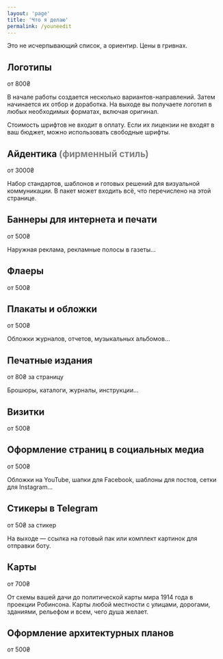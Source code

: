 ```yaml
---
layout: 'page'
title: 'Что я делаю'
permalink: /youneedit
---
```


<p>Это не исчерпывающий список, а ориентир. Цены в гривнах.</p>

<h2>Логотипы</h2>
<p class="price">от 800&#8372;</p>
<p>В начале работы создается несколько вариантов-направлений. Затем начинается их отбор и доработка. На выходе вы получаете логотип в любых необходимых форматах, включая оригинал.</p>
<p>Стоимость шрифтов не входит в оплату. Если их лицензии не входят в ваш бюджет, можно использовать свободные шрифты.</p>

<h2>Айдентика <font color="grey">(фирменный стиль)</font></h2>
<p class="price">от 3000&#8372;</p>
<p>Набор стандартов, шаблонов и готовых решений для визуальной коммуникации. В пакет может входить всё, что перечислено на этой странице.</p>

<h2>Баннеры для интернета и печати</h2>
<p class="price">от 500&#8372;</p>
Наружная реклама, рекламные полосы в газеты...

<h2>Флаеры</h2>
<p class="price">от 500&#8372;</p>

<h2>Плакаты и обложки</h2>
<p class="price">от 500&#8372;</p>
Обложки журналов, отчетов, музыкальных альбомов...

<h2>Печатные издания</h2>
<p class="price">от 80&#8372; за страницу</p>
Брошюры, каталоги, журналы, инструкции...

<h2>Визитки</h2>
<p class="price">от 500&#8372;</p>

<h2>Оформление страниц в социальных медиа</h2>
<p class="price">от 500&#8372;</p>
Обложки на YouTube, шапки для Facebook, шаблоны для постов, сетки для Instagram...

<h2>Стикеры в Telegram</h2>
<p class="price">от 50&#8372; за стикер</p>
На выходе — ссылка на готовый пак или комплект картинок для отправки боту.

<h2>Карты</h2>
<p class="price">от 700&#8372;</p>
От схемы вашей дачи до политической карты мира 1914 года в проекции Робинсона. Карты любой местности с улицами, дорогами, зданиями, рельефом и всем, чего душа желает.

<h2>Оформление архитектурных планов</h2>
<p class="price">от 500&#8372;</p>